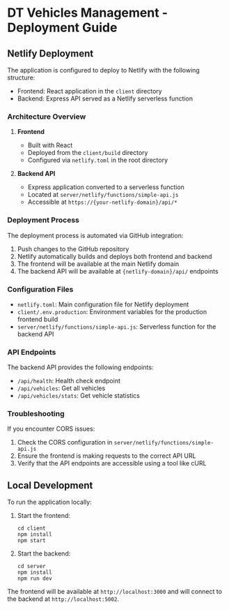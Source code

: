 # DT Vehicles Management - Deployment Guide

## Netlify Deployment

The application is configured to deploy to Netlify with the following structure:
- Frontend: React application in the `client` directory
- Backend: Express API served as a Netlify serverless function 

### Architecture Overview

1. **Frontend** 
   - Built with React
   - Deployed from the `client/build` directory
   - Configured via `netlify.toml` in the root directory

2. **Backend API**
   - Express application converted to a serverless function
   - Located at `server/netlify/functions/simple-api.js`
   - Accessible at `https://{your-netlify-domain}/api/*`

### Deployment Process

The deployment process is automated via GitHub integration:

1. Push changes to the GitHub repository
2. Netlify automatically builds and deploys both frontend and backend
3. The frontend will be available at the main Netlify domain
4. The backend API will be available at `{netlify-domain}/api/` endpoints

### Configuration Files

- `netlify.toml`: Main configuration file for Netlify deployment
- `client/.env.production`: Environment variables for the production frontend build
- `server/netlify/functions/simple-api.js`: Serverless function for the backend API

### API Endpoints

The backend API provides the following endpoints:

- `/api/health`: Health check endpoint
- `/api/vehicles`: Get all vehicles
- `/api/vehicles/stats`: Get vehicle statistics

### Troubleshooting

If you encounter CORS issues:
1. Check the CORS configuration in `server/netlify/functions/simple-api.js`
2. Ensure the frontend is making requests to the correct API URL
3. Verify that the API endpoints are accessible using a tool like cURL

## Local Development

To run the application locally:

1. Start the frontend:
   ```
   cd client
   npm install
   npm start
   ```

2. Start the backend:
   ```
   cd server
   npm install
   npm run dev
   ```

The frontend will be available at `http://localhost:3000` and will connect to the backend at `http://localhost:5002`.

